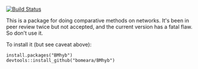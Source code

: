[![Build Status](https://travis-ci.org/bomeara/BMhyb.svg)](https://travis-ci.org/bomeara/BMhyb)

This is a package for doing comparative methods on networks. It's been in peer review twice but not accepted, and the current version has a fatal flaw. So don't use it.

To install it (but see caveat above):

```
install.packages("BMhyb")
devtools::install_github("bomeara/BMhyb")
```
